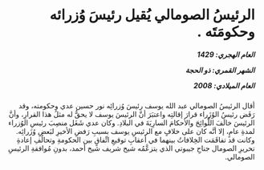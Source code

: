 <h1 dir="rtl">الرئيسُ الصومالي يُقيل رئيسَ وُزرائه وحكومَتَه .</h1>

<h5 dir="rtl">العام الهجري:  1429

الشهر القمري: ذو الحجة

العام الميلادي: 2008</h5>

<p dir="rtl">أقال الرئيسُ الصومالي عبد الله يوسف رئيسَ وُزرائِه نور حسين عدي وحكومته، وقد رَفَض رئيسُ الوُزَراء قرارَ إقالتِه واعتبَرَ أنَّ الرئيسَ يوسف لا يحقُّ له مثلُ هذا القرارِ، وأنَّ الرئيسَ خالَفَ اللَّوائِحَ والأحكامَ السارِيَةَ في البلادِ.‏‏ وكان عدي شَغَل منصِبَ رئيسِ الوُزراء لمدةِ عامٍ، إلا أنَّه كان على خلافٍ مع الرئيسِ يوسف بسببِ رَفضِ الأخيرِ لبَعضِ وُزَرائِه.‏‏ وكانت قد تفاقَمَت الخِلافاتُ بينهما في أعقابِ توقيعِ اتِّفاقٍ بين الحكومةِ وتحالُفِ إعادةِ تحريرِ الصومال جناحِ جيبوتي الذي يتزعَّمُه شيخ شريف شيخ أحمد، بدونِ مُوافقةِ الرئيسِ الصومالي.</p></br>
